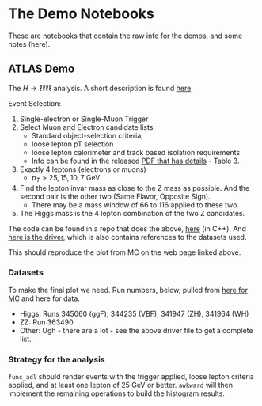 # The Demo Notebooks

These are notebooks that contain the raw info for the demos, and some notes (here).

## ATLAS Demo

The $H \rightarrow \ell \ell \ell \ell$ analysis. A short description is found [here](http://opendata.atlas.cern/release/2020/documentation/physics/FL2.html).

Event Selection:

1. Single-electron or Single-Muon Trigger
1. Select Muon and Electron candidate lists:
    * Standard object-selection criteria,
    * loose lepton pT selection
    * loose lepton calorimeter and track based isolation requirements
    * Info can be found in the released [PDF that has details](https://cds.cern.ch/record/2707171/files/ANA-OTRC-2019-01-PUB-updated.pdf) - Table 3.
1. Exactly 4 leptons (electrons or muons)
   * $p_T > 25, 15, 10, 7$ GeV
1. Find the lepton invar mass as close to the Z mass as possible. And the second pair is the other two (Same Flavor, Opposite Sign).
    * There may be a mass window of 66 to 116 applied to these two.
1. The Higgs mass is the 4 lepton combination of the two Z candidates.

The code can be found in a repo that does the above, [here](https://github.com/atlas-outreach-data-tools/atlas-outreach-cpp-framework-13tev/blob/master/Analysis/HZZAnalysis/HZZAnalysis.C) (in C++). And [here is the driver](https://github.com/atlas-outreach-data-tools/atlas-outreach-cpp-framework-13tev/blob/master/Analysis/HZZAnalysis/main_HZZAnalysis.C), which is also contains references to the datasets used.

This should reproduce the plot from MC on the web page linked above.

### Datasets

To make the final plot we need. Run numbers, below, pulled from [here for MC](http://opendata.atlas.cern/release/2020/documentation/datasets/mc.html) and here for data.

* Higgs: Runs 345060 (ggF), 344235 (VBF), 341947 (ZH), 341964 (WH)
* ZZ: Run 363490
* Other: Ugh - there are a lot - see the above driver file to get a complete list.

### Strategy for the analysis

`func_adl` should render events with the trigger applied, loose lepton criteria applied, and at least one lepton of 25 GeV or better. `awkward` will then implement the remaining operations to build the histogram results.
